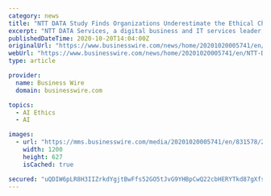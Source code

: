 ```yaml
---
category: news
title: "NTT DATA Study Finds Organizations Underestimate the Ethical Challenges of AI"
excerpt: "NTT DATA Services, a digital business and IT services leader, today announced the results of a new study with Oxford Economics that assesses progress, concerns and use cases for Artificial Intelligence (AI) and automation."
publishedDateTime: 2020-10-20T14:04:00Z
originalUrl: "https://www.businesswire.com/news/home/20201020005741/en/NTT-DATA-Study-Finds-Organizations-Underestimate-the-Ethical-Challenges-of-AI"
webUrl: "https://www.businesswire.com/news/home/20201020005741/en/NTT-DATA-Study-Finds-Organizations-Underestimate-the-Ethical-Challenges-of-AI"
type: article

provider:
  name: Business Wire
  domain: businesswire.com

topics:
  - AI Ethics
  - AI

images:
  - url: "https://mms.businesswire.com/media/20201020005741/en/831578/23/NTT-DATA-Logo-HumanBlue.jpg"
    width: 1200
    height: 627
    isCached: true

secured: "uQDIW6pLR8H3IIZrkdYgjtBwFfs52GO5tJvG9YHBpCwQ22cbHERYTkd87gXfsvjbF8CTWOZpfGoRIK1/vcvKUqM5B5Lz2gl7cFqtNSK4hly0zBg40zfZJAZ5MiSyNXnOHq68Qp3gbHLu5HyYMrKv8q0SkAPrHYy12qVIsTg1hOfuBiaSkL4O9EWkGSYEY8uSfQBo3BgUAAx3D9n0vEW46WYqNIwCJi16nlfR4ppCKunfKDOcp6zJfachkDxRJ2/ykqZeyHU6vDvWug3czp7hJI5LngwuCAVR2yIrt94P0mrKkM6zhn2L46qZoiOTQ/4YNLOQoI3Ll4EjdMRagwyKbSeI1kg6Yspy+aAfhBsKNdA=;5wNbT/zI7UFsEMGh5Uqgbg=="
---
```


